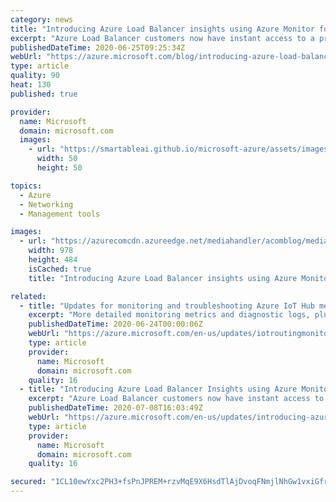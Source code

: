 ```yaml
---
category: news
title: "Introducing Azure Load Balancer insights using Azure Monitor for Networks"
excerpt: "Azure Load Balancer customers now have instant access to a preconfigured solution for health monitoring and configuration analysis enabling rapid fault localization and informed design decisions."
publishedDateTime: 2020-06-25T09:25:34Z
webUrl: "https://azure.microsoft.com/blog/introducing-azure-load-balancer-insights-using-azure-monitor-for-networks/"
type: article
quality: 90
heat: 130
published: true

provider:
  name: Microsoft
  domain: microsoft.com
  images:
    - url: "https://smartableai.github.io/microsoft-azure/assets/images/organizations/microsoft.com-50x50.jpg"
      width: 50
      height: 50

topics:
  - Azure
  - Networking
  - Management tools

images:
  - url: "https://azurecomcdn.azureedge.net/mediahandler/acomblog/media/Default/blog/7bdd4241-7b7e-43cb-8782-dd60032480a4.png"
    width: 978
    height: 484
    isCached: true
    title: "Introducing Azure Load Balancer insights using Azure Monitor for Networks"

related:
  - title: "Updates for monitoring and troubleshooting Azure IoT Hub message routing"
    excerpt: "More detailed monitoring metrics and diagnostic logs, plus a new troubleshooting guide, are now available to accelerate monitoring and troubleshooting for Azure IoT Hub message routing.\n"
    publishedDateTime: 2020-06-24T00:00:06Z
    webUrl: "https://azure.microsoft.com/en-us/updates/iotroutingmonitoring/"
    type: article
    provider:
      name: Microsoft
      domain: microsoft.com
    quality: 16
  - title: "Introducing Azure Load Balancer Insights using Azure Monitor for Networks"
    excerpt: "Azure Load Balancer customers now have instant access to a preconfigured solution for health monitoring and configuration analysis enabling rapid fault localization and informed design decisions."
    publishedDateTime: 2020-07-08T16:03:49Z
    webUrl: "https://azure.microsoft.com/en-us/updates/introducing-azure-load-balancer-insights-using-azure-monitor-for-networks/"
    type: article
    provider:
      name: Microsoft
      domain: microsoft.com
    quality: 16

secured: "1CL10ewYxc2PH3+fsPnJPREM+rzvMqE9X6HsdTlAjDvoqFNmjlNhGw1vxiGfrt/Hqi9mNWUW9nLqetGe0O0HofnpJrdAk4I9SxBim452+imvLfzRmZsIgglw7W8znOzPa+pDnJTOZl+aHfPQPGrnrJk80/Hx3Y52Z6++a13tgNr3G0i4GuG7cPop+oeXOjMWCEHgzI/95MBNGejHVu4gxdl/IQ1sM3gl6TwYTEY6wgnRABoYmPt7uSTHFXpA/WnDSRJb7BjuEsyaHkAgc4xAPaVn461ML7fbgfZasS3D8hMPm6DLASy9EN9iyxdUx0oA/WLPE2ASwh86VM0OK6XLsLmMVpb/pvChRcGlItAPGKY=;FafNillE/MZc8cilbYGofQ=="
---
```


